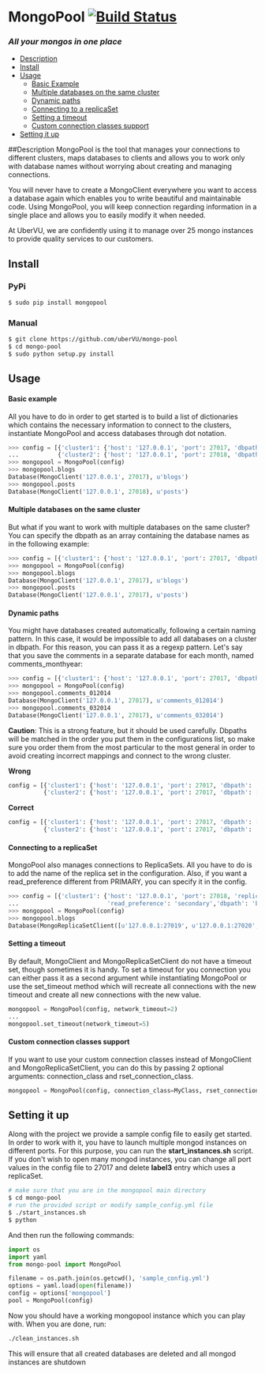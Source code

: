 MongoPool [![Build Status](https://travis-ci.org/uberVU/mongo-pool.svg?branch=master)](https://travis-ci.org/uberVU/mongo-pool)
=========
### _All your mongos in one place_

- [Description](#description)
- [Install](#install)
- [Usage](#usage)
  - [Basic Example](#basic-example)
  - [Multiple databases on the same cluster](#multiple-databases-on-the-same-cluster)
  - [Dynamic paths](#dynamic-paths)
  - [Connecting to a replicaSet](#connecting-to-a-replicaSet)
  - [Setting a timeout](#setting-a-timeout)
  - [Custom connection classes support](#custom-connection-classes-support)
- [Setting it up](#setting-it-up)

##Description
MongoPool is the tool that manages your connections to different clusters, maps databases to clients and allows you to work only with database names without worrying about creating and managing connections.

You will never have to create a MongoClient everywhere you want to access a database again which enables you to write beautiful and maintainable code. Using MongoPool, you will keep connection regarding information in a single place and allows you to easily modify it when needed.

At UberVU, we are confidently using it to manage over 25 mongo instances to provide quality services to our customers.
## Install

### PyPi
```bash
$ sudo pip install mongopool
```
### Manual
```bash
$ git clone https://github.com/uberVU/mongo-pool
$ cd mongo-pool
$ sudo python setup.py install
```

## Usage

#### Basic example
All you have to do in order to get started is to build a list of dictionaries which contains the necessary information to connect to the clusters, instantiate MongoPool and access databases through dot notation.
```python
>>> config = [{'cluster1': {'host': '127.0.0.1', 'port': 27017, 'dbpath': 'blogs'}},
...           {'cluster2': {'host': '127.0.0.1', 'port': 27018, 'dbpath': 'posts'}}]
>>> mongopool = MongoPool(config)
>>> mongopool.blogs
Database(MongoClient('127.0.0.1', 27017), u'blogs')
>>> mongopool.posts
Database(MongoClient('127.0.0.1', 27018), u'posts')
```

#### Multiple databases on the same cluster
But what if you want to work with multiple databases on the same cluster?
You can specify the dbpath as an array containing the database names as in the following example:
```python
>>> config = [{'cluster1': {'host': '127.0.0.1', 'port': 27017, 'dbpath': ['blogs', 'posts']}}]
>>> mongopool = MongoPool(config)
>>> mongopool.blogs
Database(MongoClient('127.0.0.1', 27017), u'blogs')
>>> mongopool.posts
Database(MongoClient('127.0.0.1', 27017), u'posts')
```

#### Dynamic paths
You might have databases created automatically, following a certain naming pattern. In this case, it would be impossible to add all databases on a cluster in dbpath. For this reason, you can pass it as a regexp pattern. Let's say that you save the comments in a separate database for each month, named comments_monthyear:
```python
>>> config = [{'cluster1': {'host': '127.0.0.1', 'port': 27017, 'dbpath': 'comments_\d*'}}]
>>> mongopool = MongoPool(config)
>>> mongopool.comments_012014
Database(MongoClient('127.0.0.1', 27017), u'comments_012014')
>>> mongopool.comments_032014
Database(MongoClient('127.0.0.1', 27017), u'comments_032014')
```

**Caution**: This is a strong feature, but it should be used carefully. Dbpaths will be matched in the order you put them in the configurations list, so make sure you order them from the most particular to the most general in order to avoid creating incorrect mappings and connect to the wrong cluster.

**Wrong**
```python
config = [{'cluster1': {'host': '127.0.0.1', 'port': 27017, 'dbpath': '.*'}},
          {'cluster2': {'host': '127.0.0.1', 'port': 27017, 'dbpath': ['blogs', 'comments'}}]
```
**Correct**
```python
config = [{'cluster1': {'host': '127.0.0.1', 'port': 27017, 'dbpath': ['blogs', 'comments'}},
          {'cluster2': {'host': '127.0.0.1', 'port': 27017, 'dbpath': '.*'}}]
```
#### Connecting to a replicaSet
MongoPool also manages connections to ReplicaSets. All you have to do is to add the name of the replica set in the configuration. Also, if you want a read_preference different from PRIMARY, you can specify it in the config.
```python
>>> config = [{'cluster1': {'host': '127.0.0.1', 'port': 27018, 'replicaSet': 'rset0',
...                         'read_preference': 'secondary','dbpath': 'blogs'}}]
>>> mongopool = MongoPool(config)
>>> mongopool.blogs
Database(MongoReplicaSetClient([u'127.0.0.1:27019', u'127.0.0.1:27020', u'127.0.0.1:27018']), u'blogs')
```
#### Setting a timeout
By default, MongoClient and MongoReplicaSetClient do not have a timeout set, though sometimes it is handy. To set a timeout for you connection you can either pass it as a second argument while instantiating MongoPool or use the set_timeout method which will recreate all connections with the new timeout and create all new connections with the new value.
```python
mongopool = MongoPool(config, network_timeout=2)
...
mongopool.set_timeout(network_timeout=5)
```

#### Custom connection classes support
If you want to use your custom connection classes instead of MongoClient and MongoReplicaSetClient, you can do this by passing 2 optional arguments: connection_class and rset_connection_class.
```python
mongopool = MongoPool(config, connection_class=MyClass, rset_connection_class=MyOther(Class)
```
## Setting it up
Along with the project we provide a sample config file to easily get started. In order to work with it, you have to launch multiple mongod instances on different ports. For this purpose, you can run the **start_instances.sh** script. If you don't wish to open many mongod instances, you can change all port values in the config file to 27017 and delete **label3** entry which uses a replicaSet.
```bash
# make sure that you are in the mongopool main directory
$ cd mongo-pool
# run the provided script or modify sample_config.yml file
$ ./start_instances.sh
$ python
```
And then run the following commands:
```python
import os
import yaml
from mongo-pool import MongoPool

filename = os.path.join(os.getcwd(), 'sample_config.yml')
options = yaml.load(open(filename))
config = options['mongopool']
pool = MongoPool(config)
```
Now you should have a working mongopool instance which you can play with.
When you are done, run:
```bash
./clean_instances.sh
```
This will ensure that all created databases are deleted and all mongod instances are shutdown
